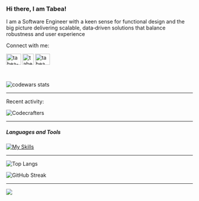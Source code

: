 ### Hi there, I am Tabea!

I am a Software Engineer with a keen sense for functional design and the big picture
delivering scalable, data‐driven solutions that balance robustness and user experience

Connect with me:
<p align="left">
<a href="https://linkedin.com/in/tabea-schneider" target="blank"><img align="center" src="https://raw.githubusercontent.com/rahuldkjain/github-profile-readme-generator/master/src/images/icons/Social/linked-in-alt.svg" alt="tabea-schneider" height="30" width="40" /></a>
<a href="https://www.codewars.com/users/abeatnik" target="blank"><img align="center" src="https://uploads-ssl.webflow.com/62e95dddfb380a0e61193e7d/6363e7db70db732290fa3db6_logo-256.png" alt="tabea-schneider" height="30" width="30" /></a> 
<a href="https://www.hackerrank.com/tabea_k_s" target="blank"><img align="center" src="https://raw.githubusercontent.com/rahuldkjain/github-profile-readme-generator/master/src/images/icons/Social/hackerrank.svg" alt="tabea_k_s" height="30" width="40" /></a>
</p>
<br>

![codewars stats](https://www.codewars.com/users/abeatnik/badges/small)

---

Recent activity:

![Codecrafters](https://backend.codecrafters.io/progress/dns-server/673a3fce-c8ee-4f6b-9cc2-15b3acf2d0fc)

---

##### Languages and Tools
[![My Skills](https://skillicons.dev/icons?i=typescript,javascript,python,java,haskell,rust,scala,regex,nextjs,react,nodejs,expressjs,redux,prisma,hibernate,postgresql,mongodb,rabbitmq,redis,kafka,git,jest,docker,azure,vscode,vim,grafana&theme=dark&perline=15)]((https://skillicons.dev))
***
![Top Langs](https://github-readme-stats.vercel.app/api/top-langs/?username=databfnk&layout=compact&bg_color=00000000&hide=javascript,css,handlebars,html)


![GitHub Streak](https://github-readme-stats.vercel.app/api?username=databfnk&theme=gotham)

***

![](https://komarev.com/ghpvc/?username=databfnk&color=yellowgreen&style=flat-square)

<!--
**databfnk/databfnk** is a ✨ _special_ ✨ repository because its `README.md` (this file) appears on your GitHub profile.

Here are some ideas to get you started:

- 🔭 I’m currently working on ...
- 🌱 I’m currently learning ...
- 👯 I’m looking to collaborate on ...
- 🤔 I’m looking for help with ...
- 💬 Ask me about ...
- 📫 How to reach me: ...
- 😄 Pronouns: ...
- ⚡ Fun fact: ...
-->


